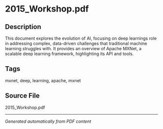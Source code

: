 # 2015_Workshop.pdf

## Description
This document explores the evolution of AI, focusing on deep learnings role in addressing complex, data-driven challenges that traditional machine learning struggles with. It provides an overview of Apache MXNet, a scalable deep learning framework, highlighting its API and tools.
## Tags
mxnet, deep, learning, apache, mxnet

## Source File
2015_Workshop.pdf

---
*Generated automatically from PDF content*

